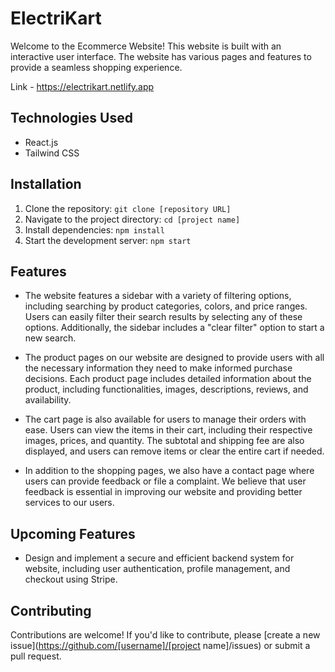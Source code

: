 # ElectriKart

Welcome to the Ecommerce Website! This website is built with an interactive user interface. The website has various pages and features to provide a seamless shopping experience.

Link - https://electrikart.netlify.app


## Technologies Used

- React.js
- Tailwind CSS

## Installation

1. Clone the repository: `git clone [repository URL]`
2. Navigate to the project directory: `cd [project name]`
3. Install dependencies: `npm install`
4. Start the development server: `npm start`

## Features

- The website features a sidebar with a variety of filtering options, including searching by product categories, colors, and price ranges. Users can easily filter their search results by selecting any of these options. Additionally, the sidebar includes a "clear filter" option to start a new search.

- The product pages on our website are designed to provide users with all the necessary information they need to make informed purchase decisions. Each product page includes detailed information about the product, including functionalities, images, descriptions, reviews, and availability.

- The cart page is also available for users to manage their orders with ease. Users can view the items in their cart, including their respective images, prices, and quantity. The subtotal and shipping fee are also displayed, and users can remove items or clear the entire cart if needed.

- In addition to the shopping pages, we also have a contact page where users can provide feedback or file a complaint. We believe that user feedback is essential in improving our website and providing better services to our users.

## Upcoming Features

- Design and implement a secure and efficient backend system for website, including user authentication, profile management, and checkout using Stripe.


## Contributing

Contributions are welcome! If you'd like to contribute, please [create a new issue](https://github.com/[username]/[project name]/issues) or submit a pull request.
